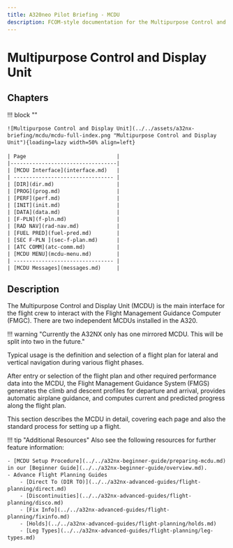 ```yaml
---
title: A320neo Pilot Briefing - MCDU
description: FCOM-style documentation for the Multipurpose Control and Display Unit (MCDU).
---
```


# Multipurpose Control and Display Unit

## Chapters

!!! block ""

    ![Multipurpose Control and Display Unit](../../assets/a32nx-briefing/mcdu/mcdu-full-index.png "Multipurpose Control and Display Unit"){loading=lazy width=50% align=left}

    | Page                             | 
    |----------------------------------|
    | [MCDU Interface](interface.md)   | 
    | -------------------------------- |   
    | [DIR](dir.md)                    | 
    | [PROG](prog.md)                  | 
    | [PERF](perf.md)                  | 
    | [INIT](init.md)                  | 
    | [DATA](data.md)                  | 
    | [F-PLN](f-pln.md)                | 
    | [RAD NAV](rad-nav.md)            | 
    | [FUEL PRED](fuel-pred.md)        | 
    | [SEC F-PLN ](sec-f-plan.md)      | 
    | [ATC COMM](atc-comm.md)          | 
    | [MCDU MENU](mcdu-menu.md)        | 
    | -------------------------------- | 
    | [MCDU Messages](messages.md)     | 

## Description

The Multipurpose Control and Display Unit (MCDU) is the main interface for the flight crew to interact with the Flight Management Guidance Computer (FMGC). There are two independent MCDUs installed in the A320.

!!! warning "Currently the A32NX only has one mirrored MCDU. This will be split into two in the future."

Typical usage is the definition and selection of a flight plan for lateral and vertical navigation during various flight phases.

After entry or selection of the flight plan and other required performance data into the MCDU, the Flight Management Guidance System (FMGS) generates the climb and descent profiles for departure and arrival, provides automatic airplane guidance, and computes current and predicted progress along the flight plan.

This section describes the MCDU in detail, covering each page and also the standard process for setting up a flight.

!!! tip "Additional Resources"
    Also see the following resources for further feature information:

    - [MCDU Setup Procedure](../../a32nx-beginner-guide/preparing-mcdu.md) in our [Beginner Guide](../../a32nx-beginner-guide/overview.md).
    - Advance Flight Planning Guides
        - [Direct To (DIR TO)](../../a32nx-advanced-guides/flight-planning/direct.md)
        - [Discontinuities](../../a32nx-advanced-guides/flight-planning/disco.md)
        - [Fix Info](../../a32nx-advanced-guides/flight-planning/fixinfo.md)
        - [Holds](../../a32nx-advanced-guides/flight-planning/holds.md)
        - [Leg Types](../../a32nx-advanced-guides/flight-planning/leg-types.md)

